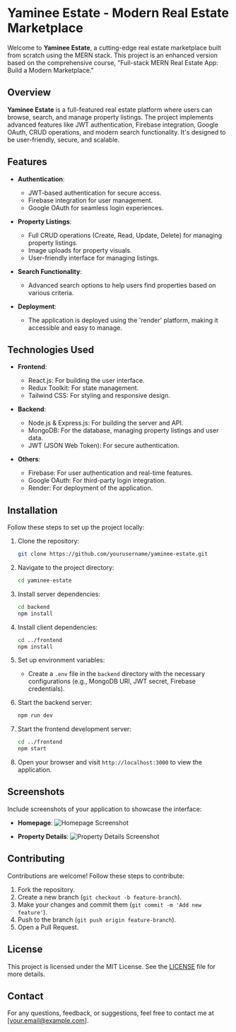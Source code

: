 # **Yaminee Estate - Modern Real Estate Marketplace**

Welcome to **Yaminee Estate**, a cutting-edge real estate marketplace built from scratch using the MERN stack. This project is an enhanced version based on the comprehensive course, "Full-stack MERN Real Estate App: Build a Modern Marketplace."

## **Overview**
**Yaminee Estate** is a full-featured real estate platform where users can browse, search, and manage property listings. The project implements advanced features like JWT authentication, Firebase integration, Google OAuth, CRUD operations, and modern search functionality. It's designed to be user-friendly, secure, and scalable.

## **Features**
- **Authentication**:
  - JWT-based authentication for secure access.
  - Firebase integration for user management.
  - Google OAuth for seamless login experiences.

- **Property Listings**:
  - Full CRUD operations (Create, Read, Update, Delete) for managing property listings.
  - Image uploads for property visuals.
  - User-friendly interface for managing listings.

- **Search Functionality**:
  - Advanced search options to help users find properties based on various criteria.

- **Deployment**:
  - The application is deployed using the 'render' platform, making it accessible and easy to manage.

## **Technologies Used**
- **Frontend**:
  - React.js: For building the user interface.
  - Redux Toolkit: For state management.
  - Tailwind CSS: For styling and responsive design.

- **Backend**:
  - Node.js & Express.js: For building the server and API.
  - MongoDB: For the database, managing property listings and user data.
  - JWT (JSON Web Token): For secure authentication.

- **Others**:
  - Firebase: For user authentication and real-time features.
  - Google OAuth: For third-party login integration.
  - Render: For deployment of the application.

## **Installation**
Follow these steps to set up the project locally:

1. Clone the repository:
    ```bash
    git clone https://github.com/yourusername/yaminee-estate.git
    ```

2. Navigate to the project directory:
    ```bash
    cd yaminee-estate
    ```

3. Install server dependencies:
    ```bash
    cd backend
    npm install
    ```

4. Install client dependencies:
    ```bash
    cd ../frontend
    npm install
    ```

5. Set up environment variables:
    - Create a `.env` file in the `backend` directory with the necessary configurations (e.g., MongoDB URI, JWT secret, Firebase credentials).

6. Start the backend server:
    ```bash
    npm run dev
    ```

7. Start the frontend development server:
    ```bash
    cd ../frontend
    npm start
    ```

8. Open your browser and visit `http://localhost:3000` to view the application.

## **Screenshots**
Include screenshots of your application to showcase the interface:

- **Homepage**:
  ![Homepage Screenshot](path/to/your/homepage-screenshot.png)
  
- **Property Details**:
  ![Property Details Screenshot](path/to/your/property-details-screenshot.png)

## **Contributing**
Contributions are welcome! Follow these steps to contribute:

1. Fork the repository.
2. Create a new branch (`git checkout -b feature-branch`).
3. Make your changes and commit them (`git commit -m 'Add new feature'`).
4. Push to the branch (`git push origin feature-branch`).
5. Open a Pull Request.

## **License**
This project is licensed under the MIT License. See the [LICENSE](LICENSE) file for more details.

## **Contact**
For any questions, feedback, or suggestions, feel free to contact me at [your.email@example.com].
